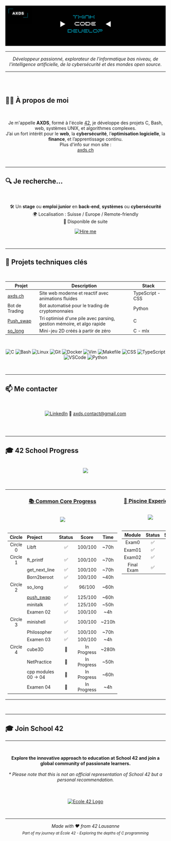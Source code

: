 <p align="center">
  <img src="https://github.com/XI-X-IX/XI-X-IX/blob/main/axds_baniere.png" alt="Cover GIF">
</p>

---

<p align="center">
  <em>Développeur passionné, explorateur de l'informatique bas niveau, de l'intelligence artificielle, de la cybersécurité et des mondes open source.</em>
</p>

___

<br><br>

## 👨‍💻 À propos de moi

<div align="center">

<br>

Je m'appelle **AXDS**, formé à l'école [42](https://42lausanne.ch/), je développe des projets C, Bash, web, systèmes UNIX, et algorithmes complexes.  
J’ai un fort intérêt pour le **web**, la **cybersécurité**, l’**optimisation logicielle**, la **finance**, et l’apprentissage continu.  
Plus d'info sur mon site :  
[axds.ch](https://axds.ch)  

</div>

<br>

---

## 🔍 Je recherche...
<div align="center">
  
<br>
  
🛠 Un **stage** ou **emploi junior** en **back-end**, **systèmes** ou **cybersécurité**  
🌍 Localisation : Suisse / Europe / Remote-friendly  
📅 Disponible de suite  

[![Hire me](https://img.shields.io/badge/-Hire%20me-green?style=for-the-badge)](mailto:a.dos.santos@live.fr)


</div>

<br>

---

## 🚀 Projets techniques clés

<div align="center">

<br>

| Projet | Description | Stack |
|--------|-------------|------------------|
| [axds.ch](https://axds.ch) | Site web moderne et reactif avec animations fluides | TypeScript - CSS |
| Bot de Trading | Bot automatisé pour le trading de cryptomonnaies | Python |
| [Push_swap](https://github.com/XI-X-IX/push_swap) | Tri optimisé d'une pile avec parsing, gestion mémoire, et algo rapide | C |
| [so_long](https://github.com/XI-X-IX/so_long) | Mini-jeu 2D créés à partir de zéro | C - mlx |


</div>

<br>

<div align="center">
  
![C](https://img.shields.io/badge/-C-blue?style=flat&logo=c)
![Bash](https://img.shields.io/badge/-Bash-white?style=flat&logo=gnu-bash)
![Linux](https://img.shields.io/badge/-Linux-black?style=flat&logo=linux)
![Git](https://img.shields.io/badge/-Git-orange?style=flat&logo=git)
![Docker](https://img.shields.io/badge/-Docker-2496ED?style=flat&logo=docker)
![Vim](https://img.shields.io/badge/-Vim-019733?style=flat&logo=vim)
![Makefile](https://img.shields.io/badge/-Makefile-brightgreen?style=flat)
![CSS](https://img.shields.io/badge/-CSS3-264de4?style=flat&logo=css3&logoColor=white)
![TypeScript](https://img.shields.io/badge/-TypeScript-3178C6?style=flat&logo=typescript&logoColor=white)
![VSCode](https://img.shields.io/badge/-VSCode-007ACC?style=flat&logo=visual-studio-code&logoColor=white)
![Python](https://img.shields.io/badge/-Python-3776AB?style=flat&logo=python&logoColor=white)

</div>

<br>

---

## 📫 Me contacter

<div align="center">

<br>

[![LinkedIn](https://img.shields.io/badge/-LinkedIn-blue?style=flat&logo=linkedin)]([https://linkedin.com/in/tonprofil](https://www.linkedin.com/in/alexandra-dos-santos-381a40278/))  
📧 [axds.contact@gmail.com](axds.contact@gmail.com)

</div>

<br><br>

---

## 🎓 42 School Progress  

<br>
<div align="center">
  <img src="https://img.shields.io/badge/Lausanne-1E2024?style=for-the-badge&logo=42" />
</div>
<br><br>

<div align="center">
<table width="100%">
<tr>
<td width="50%" align="center" valign="top">

### [📚 Common Core Progress](https://github.com/Xxzer042xX/42-Common-Core/blob/main/README.md)

<br>
<img src="https://img.shields.io/badge/Grade-In%20Progress-blue?style=for-the-badge&logo=42&logoColor=white" />
<br><br>


| Circle | Project | Status | Score | Time |
|:------:|:--------|:------:|:-----:|:----:|
| Circle 0 | Libft | ✅ | 100/100 | ~70h |
| Circle 1 | ft_printf | ✅ | 100/100 | ~70h |
|| get_next_line | ✅ | 100/100 | ~70h |
|| Born2beroot | ✅ | 100/100 | ~40h |
| Circle 2 | so_long | ✅ | 96/100 | ~60h |
|| [push_swap](https://github.com/XI-X-IX/push_swap) | ✅ | 125/100 | ~60h |
|| minitalk | ✅ | 125/100 | ~50h |
|| Examen 02 | ✅ | 100/100 | ~4h |
| Circle 3 | minishell | ✅ | 100/100 | ~210h |
|| Philosopher | ✅ | 100/100 | ~70h |
|| Examen 03 | ✅ | 100/100 | ~4h |
| Circle 4 | cube3D | 🔄 | In Progress | ~280h |
|| NetPractice | 🔄 | In Progress | ~50h |
|| cpp modules 00 -> 04 | 🔄 | In Progress | ~60h |
|| Examen 04 | 🔄 | In Progress | ~4h |

</td>
<td width="50%" align="center" valign="top">

### [🌊 Piscine Experience](https://github.com/Xxzer042xX/42-Piscine/blob/master/README.MD)

<br>
<img src="https://img.shields.io/badge/Status-Completed-success?style=for-the-badge&logo=42&logoColor=white" />
<br><br>



| Module | Status | Score |
|:------:|:------:|:-----:|
| Exam0 | ✅ | 30% |
| Exam01 | ✅ | 20% |
| Exam02 | ✅ | 30% |
| Final Exam | ✅ | 40% |

</td>
</tr>
</table>
</div>
<br>


---

## 🎓 Join School 42
---
<br>
<p align="center">
  <b>Explore the innovative approach to education at School 42 and join a global community of passionate learners.</b><br><br>
  <i>* Please note that this is not an official representation of School 42 but a personal recommendation.</i>
  <br><br><br><br>
  <a href="https://42lausanne.ch/" target="_blank"><img src="https://42lausanne.ch/wp-content/uploads/2021/01/42_logo.svg" alt="Ecole 42 Logo" width="200"></a>
</p>
<br>

---

<div align="center">

*Made with ❤️ from 42 Lausanne*  
<sub>*Part of my journey at École 42 - Exploring the depths of C programming*</sub>

</div>

